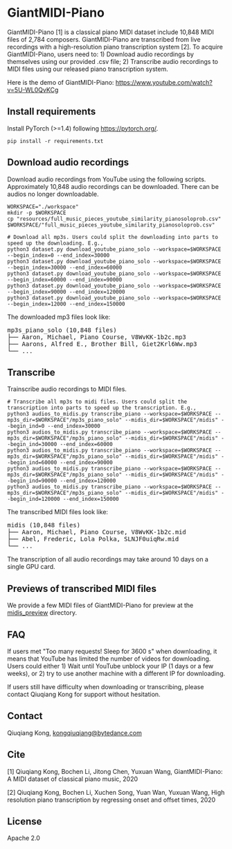 # GiantMIDI-Piano

GiantMIDI-Piano [1] is a classical piano MIDI dataset include 10,848 MIDI files of 2,784 composers. GiantMIDI-Piano are transcribed from live recordings with a high-resolution piano transcription system [2]. To acquire GiantMIDI-Piano, users need to: 1) Download audio recordings by themselves using our provided .csv file; 2) Transcribe audio recordings to MIDI files using our released piano transcription system. 

Here is the demo of GiantMIDI-Piano: https://www.youtube.com/watch?v=5U-WL0QvKCg

## Install requirements
Install PyTorch (>=1.4) following https://pytorch.org/.

```
pip install -r requirements.txt
```

## Download audio recordings
Download audio recordings from YouTube using the following scripts. Approximately 10,848 audio recordings can be downloaded. There can be audios no longer downloadable.

```
WORKSPACE="./workspace"
mkdir -p $WORKSPACE
cp "resources/full_music_pieces_youtube_similarity_pianosoloprob.csv" $WORKSPACE/"full_music_pieces_youtube_similarity_pianosoloprob.csv"

# Download all mp3s. Users could split the downloading into parts to speed up the downloading. E.g.,
python3 dataset.py download_youtube_piano_solo --workspace=$WORKSPACE --begin_index=0 --end_index=30000
python3 dataset.py download_youtube_piano_solo --workspace=$WORKSPACE --begin_index=30000 --end_index=60000
python3 dataset.py download_youtube_piano_solo --workspace=$WORKSPACE --begin_index=60000 --end_index=90000
python3 dataset.py download_youtube_piano_solo --workspace=$WORKSPACE --begin_index=90000 --end_index=120000
python3 dataset.py download_youtube_piano_solo --workspace=$WORKSPACE --begin_index=12000 --end_index=150000
```

The downloaded mp3 files look like:

<pre>
mp3s_piano_solo (10,848 files)
├── Aaron, Michael, Piano Course, V8WvKK-1b2c.mp3
├── Aarons, Alfred E., Brother Bill, Giet2Krl6Ww.mp3
└── ...
</pre>

## Transcribe
Trainscribe audio recordings to MIDI files.

```
# Transcribe all mp3s to midi files. Users could split the transcription into parts to speed up the transcription. E.g.,
python3 audios_to_midis.py transcribe_piano --workspace=$WORKSPACE --mp3s_dir=$WORKSPACE"/mp3s_piano_solo" --midis_dir=$WORKSPACE"/midis" --begin_ind=0 --end_index=30000
python3 audios_to_midis.py transcribe_piano --workspace=$WORKSPACE --mp3s_dir=$WORKSPACE"/mp3s_piano_solo" --midis_dir=$WORKSPACE"/midis" --begin_ind=30000 --end_index=60000
python3 audios_to_midis.py transcribe_piano --workspace=$WORKSPACE --mp3s_dir=$WORKSPACE"/mp3s_piano_solo" --midis_dir=$WORKSPACE"/midis" --begin_ind=60000 --end_index=90000
python3 audios_to_midis.py transcribe_piano --workspace=$WORKSPACE --mp3s_dir=$WORKSPACE"/mp3s_piano_solo" --midis_dir=$WORKSPACE"/midis" --begin_ind=90000 --end_index=120000
python3 audios_to_midis.py transcribe_piano --workspace=$WORKSPACE --mp3s_dir=$WORKSPACE"/mp3s_piano_solo" --midis_dir=$WORKSPACE"/midis" --begin_ind=120000 --end_index=150000
```

The transcribed MIDI files look like:

<pre>
midis (10,848 files)
├── Aaron, Michael, Piano Course, V8WvKK-1b2c.mid
├── Abel, Frederic, Lola Polka, SLNJF0uiqRw.mid
└── ...
</pre>

The transcription of all audio recordings may take around 10 days on a single GPU card.

## Previews of transcribed MIDI files
We provide a few MIDI files of GiantMIDI-Piano for preview at the [midis_preview](midis_preview) directory.

## FAQ
If users met "Too many requests! Sleep for 3600 s" when downloading, it means that YouTube has limited the number of videos for downloading. Users could either 1) Wait until YouTube unblock your IP (1 days or a few weeks), or 2) try to use another machine with a different IP for downloading.

If users still have difficulty when downloading or transcribing, please contact Qiuqiang Kong for support without hesitation.

## Contact
Qiuqiang Kong, kongqiuqiang@bytedance.com

## Cite
[1] Qiuqiang Kong, Bochen Li, Jitong Chen, Yuxuan Wang, GiantMIDI-Piano: A MIDI dataset of classical piano music, 2020

[2] Qiuqiang Kong, Bochen Li, Xuchen Song, Yuan Wan, Yuxuan Wang, High resolution piano transcription by regressing onset and offset times, 2020

## License
Apache 2.0
